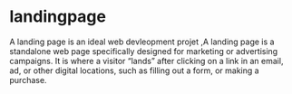 # landingpage
A landing page is an ideal web devleopment projet ,A landing page is a standalone web page specifically designed for marketing or advertising campaigns. It is where a visitor “lands” after clicking on a link in an email, ad, or other digital locations, such as filling out a form, or making a purchase.
